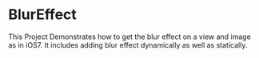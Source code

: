 BlurEffect
==========

This Project Demonstrates how to get the blur effect on a view and image as in iOS7. It includes adding blur effect dynamically as well as statically. 
